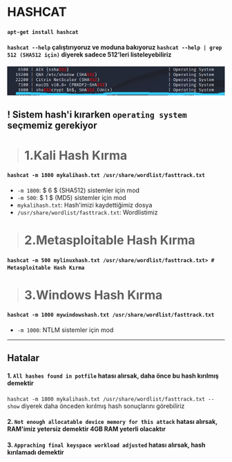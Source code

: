 # HASHCAT

#### ```apt-get install hashcat``` 
#### ```hashcat --help``` çalıştırıyoruz ve moduna bakıyoruz ```hashcat --help | grep 512 (SHA512 için)``` diyerek sadece 512'leri listeleyebiliriz
![](https://github.com/ahmetnuysal/Cyber-Security/blob/3e4f0ff428baabc79bff59ab06abbf1a21aebd2c/Websitesi%20Pentesting/Pict/WhatsApp%20Image%202022-09-01%20at%2013.23.05.jpeg)
## ! Sistem hash'i kırarken ```operating system``` seçmemiz gerekiyor

> # 1.Kali Hash Kırma

#### ```hashcat -m 1800 mykalihash.txt /usr/share/wordlist/fasttrack.txt``` 
* ```-m 1800```: $ 6 $ (SHA512) sistemler için mod
* ```-m 500```: $ 1 $ (MD5) sistemler için mod
* ```mykalihash.txt```: Hash'imizi kaydettiğimiz dosya
* ```/usr/share/wordlist/fasttrack.txt```: Wordlistimiz

> # 2.Metasploitable Hash Kırma

#### ```hashcat -m 500 mylinuxhash.txt /usr/share/wordlist/fasttrack.txt> # Metasploitable Hash Kırma```

> # 3.Windows Hash Kırma

#### ```hashcat -m 1000 mywindowshash.txt /usr/share/wordlist/fasttrack.txt```
* ```-m 1000```: NTLM sistemler için mod
---
## Hatalar
#### 1. ```All hashes found in potfile``` hatası alırsak, daha önce bu hash kırılmış demektir
```hashcat -m 1800 mykalihash.txt /usr/share/wordlist/fasttrack.txt --show``` diyerek daha önceden kırılmış hash sonuçlarını görebiliriz
#### 2. ```Not enough allocatable device memory for this attack``` hatası alırsak, RAM'imiz yetersiz demektir 4GB RAM yeterli olacaktır
#### 3. ```Appraching final keyspace workload adjusted``` hatası alırsak, hash kırılamadı demektir
